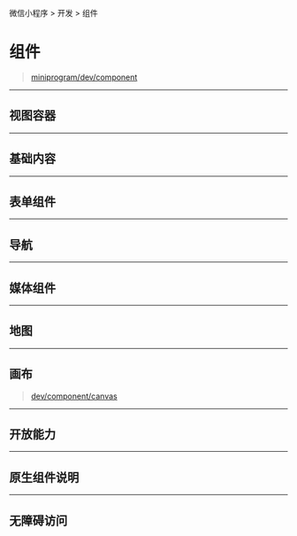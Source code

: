 微信小程序 > 开发 > 组件

# 组件

> [miniprogram/dev/component](https://developers.weixin.qq.com/miniprogram/dev/component/)

<hr id="container"/>

## 视图容器


<hr id="content"/>

## 基础内容


<hr id="form"/>

## 表单组件


<hr id="nav"/>

## 导航


<hr id="media"/>

## 媒体组件


<hr id="map"/>

## 地图


<hr id="canvas"/>

## 画布

> [dev/component/canvas](https://developers.weixin.qq.com/miniprogram/dev/component/canvas.html)


<hr id="open"/>

## 开放能力


<hr id="native"/>

## 原生组件说明


<hr id="aria"/>

## 无障碍访问
